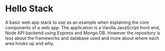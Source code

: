 # Hello Stack

A basic web app stack to use as an example when explaining the core components of a web app. The application is a Vanilla JavaScript front end, Node API backend using Express and Mongo DB. However the repository is less about the frameworks and database used and more about where each area hooks up and why.

